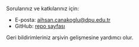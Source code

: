 Sorularınız ve katkılarınız için:

- E-posta: aihsan.canakoglu@dpu.edu.tr
- GitHub: [repo sayfası](https://github.com/ferahfeza/tsm-arsiv-site)

Geri bildirimleriniz arşivin gelişmesine yardımcı olur.
